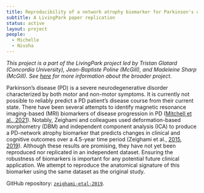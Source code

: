 ```yaml
---
title: Reproducibility of a network atrophy biomarker for Parkinson's disease
subtitle: A LivingPark paper replication
status: active
layout: project
people:
  - Michelle
  - Niusha
---
```


*This project is a part of the LivingPark project led by Tristan Glatard (Concordia University), Jean-Baptiste Poline (McGill), and Madeleine Sharp (McGill). See [here](https://github.com/LivingPark-MRI) for more information about the broader project.*

Parkinson’s disease (PD) is a severe neurodegenerative disorder characterized by both motor and non-motor symptoms. It is currently not possible to reliably predict a PD patient’s disease course from their current state. There have been several attempts to identify magnetic resonance imaging-based (MRI) biomarkers of disease progression in PD ([Mitchell et al., 2021](https://doi.org/10.1001/jamaneurol.2021.1312)). Notably, Zeighami and colleagues used deformation-based morphometry (DBM) and independent component analysis (ICA) to produce a PD-network atrophy biomarker that predicts changes in clinical and cognitive outcomes over a 4.5-year time period (Zeighami et al., [2015](https://doi.org/10.7554/eLife.08440), [2019](https://doi.org/10.1016%2Fj.nicl.2019.101986)). Although these results are promising, they have not yet been reproduced nor replicated in an independent dataset. Ensuring the robustness of biomarkers is important for any potential future clinical application. We attempt to reproduce the anatomical signature of this biomarker using the same dataset as the original study.

GitHub repository: [`zeighami-etal-2019`](https://github.com/LivingPark-MRI/zeighami-etal-2019).

